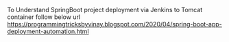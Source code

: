 To Understand SpringBoot project deployment via Jenkins to Tomcat container follow below url
https://programmingtricksbyvinay.blogspot.com/2020/04/spring-boot-app-deployment-automation.html
